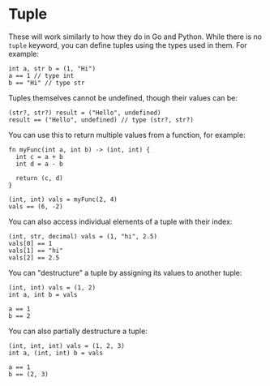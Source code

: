# Tuple

These will work similarly to how they do in Go and Python. While there is no `tuple` keyword, you can define tuples using the types used in them. For example:

```
int a, str b = (1, "Hi")
a == 1 // type int
b == "Hi" // type str
```

Tuples themselves cannot be undefined, though their values can be:

```
(str?, str?) result = ("Hello", undefined)
result == ("Hello", undefined) // type (str?, str?)
```

You can use this to return multiple values from a function, for example:

```
fn myFunc(int a, int b) -> (int, int) {
  int c = a + b
  int d = a - b

  return (c, d)
}

(int, int) vals = myFunc(2, 4)
vals == (6, -2)
```

You can also access individual elements of a tuple with their index:

```
(int, str, decimal) vals = (1, "hi", 2.5)
vals[0] == 1
vals[1] == "hi"
vals[2] == 2.5
```

You can "destructure" a tuple by assigning its values to another tuple:

```
(int, int) vals = (1, 2)
int a, int b = vals

a == 1
b == 2
```

You can also partially destructure a tuple:

```
(int, int, int) vals = (1, 2, 3)
int a, (int, int) b = vals

a == 1
b == (2, 3)
```
